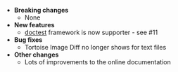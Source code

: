 * **Breaking changes**
    * None
* **New features**
    * [doctest](/doc/UsingDoctest.md#top) framework is now supporter - see #11
* **Bug fixes**
    * Tortoise Image Diff no longer shows for text files 
* **Other changes**
    * Lots of improvements to the online documentation
